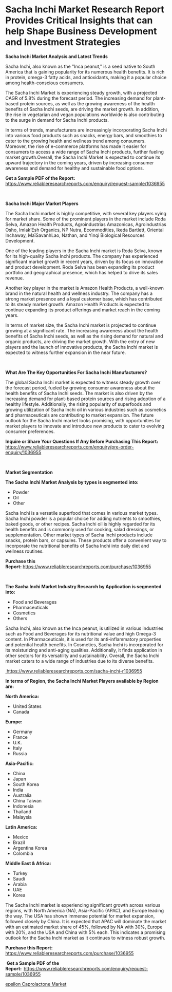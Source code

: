 <p><h1>Sacha Inchi Market Research Report Provides Critical Insights that can help Shape Business Development and Investment Strategies</h1></p><p><strong>Sacha Inchi Market Analysis and Latest Trends</strong></p>
<p><p>Sacha Inchi, also known as the "Inca peanut," is a seed native to South America that is gaining popularity for its numerous health benefits. It is rich in protein, omega-3 fatty acids, and antioxidants, making it a popular choice among health-conscious consumers.</p><p>The Sacha Inchi Market is experiencing steady growth, with a projected CAGR of 5.8% during the forecast period. The increasing demand for plant-based protein sources, as well as the growing awareness of the health benefits of Sacha Inchi seeds, are driving the market growth. In addition, the rise in vegetarian and vegan populations worldwide is also contributing to the surge in demand for Sacha Inchi products.</p><p>In terms of trends, manufacturers are increasingly incorporating Sacha Inchi into various food products such as snacks, energy bars, and smoothies to cater to the growing health and wellness trend among consumers. Moreover, the rise of e-commerce platforms has made it easier for consumers to access a wide range of Sacha Inchi products, further fueling market growth.Overall, the Sacha Inchi Market is expected to continue its upward trajectory in the coming years, driven by increasing consumer awareness and demand for healthy and sustainable food options.</p></p>
<p><strong>Get a Sample PDF of the Report:&nbsp;</strong> <a href="https://www.reliableresearchreports.com/enquiry/request-sample/1036955">https://www.reliableresearchreports.com/enquiry/request-sample/1036955</a></p>
<p>&nbsp;</p>
<p><strong>Sacha Inchi Major Market Players</strong></p>
<p><p>The Sacha Inchi market is highly competitive, with several key players vying for market share. Some of the prominent players in the market include Roda Selva, Amazon Health Products, Agroindustrias Amazonicas, Agroindustrias Osho, Imlak’Esh Organics, NP Nutra, Ecommodities, Ikeda Bartlett, Oriental Inchaway, MaïSavanhLao, Nathan, and Yinqi Biological Resources Development.</p><p>One of the leading players in the Sacha Inchi market is Roda Selva, known for its high-quality Sacha Inchi products. The company has experienced significant market growth in recent years, driven by its focus on innovation and product development. Roda Selva has been expanding its product portfolio and geographical presence, which has helped to drive its sales revenue.</p><p>Another key player in the market is Amazon Health Products, a well-known brand in the natural health and wellness industry. The company has a strong market presence and a loyal customer base, which has contributed to its steady market growth. Amazon Health Products is expected to continue expanding its product offerings and market reach in the coming years.</p><p>In terms of market size, the Sacha Inchi market is projected to continue growing at a significant rate. The increasing awareness about the health benefits of Sacha Inchi seeds, as well as the rising demand for natural and organic products, are driving the market growth. With the entry of new players and the launch of innovative products, the Sacha Inchi market is expected to witness further expansion in the near future.</p></p>
<p>&nbsp;</p>
<p><strong>What Are The Key Opportunities For Sacha Inchi Manufacturers?</strong></p>
<p><p>The global Sacha Inchi market is expected to witness steady growth over the forecast period, fueled by growing consumer awareness about the health benefits of Sacha Inchi seeds. The market is also driven by the increasing demand for plant-based protein sources and rising adoption of a healthy lifestyle. Additionally, the rising popularity of superfoods and growing utilization of Sacha Inchi oil in various industries such as cosmetics and pharmaceuticals are contributing to market expansion. The future outlook for the Sacha Inchi market looks promising, with opportunities for market players to innovate and introduce new products to cater to evolving consumer preferences.</p></p>
<p><strong>Inquire or Share Your Questions If Any Before Purchasing This Report:</strong> <a href="https://www.reliableresearchreports.com/enquiry/pre-order-enquiry/1036955">https://www.reliableresearchreports.com/enquiry/pre-order-enquiry/1036955</a></p>
<p>&nbsp;</p>
<p><strong>Market Segmentation</strong></p>
<p><strong>The Sacha Inchi Market Analysis by types is segmented into:</strong></p>
<p><ul><li>Powder</li><li>Oil</li><li>Other</li></ul></p>
<p><p>Sacha Inchi is a versatile superfood that comes in various market types. Sacha Inchi powder is a popular choice for adding nutrients to smoothies, baked goods, or other recipes. Sacha Inchi oil is highly regarded for its health benefits and is commonly used for cooking, salad dressings, or supplementation. Other market types of Sacha Inchi products include snacks, protein bars, or capsules. These products offer a convenient way to incorporate the nutritional benefits of Sacha Inchi into daily diet and wellness routines.</p></p>
<p><strong>Purchase this Report:&nbsp;</strong><a href="https://www.reliableresearchreports.com/purchase/1036955">https://www.reliableresearchreports.com/purchase/1036955</a></p>
<p>&nbsp;</p>
<p><strong>The Sacha Inchi Market Industry Research by Application is segmented into:</strong></p>
<p><ul><li>Food and Beverages</li><li>Pharmaceuticals</li><li>Cosmetics</li><li>Others</li></ul></p>
<p><p>Sacha Inchi, also known as the Inca peanut, is utilized in various industries such as Food and Beverages for its nutritional value and high Omega-3 content. In Pharmaceuticals, it is used for its anti-inflammatory properties and potential health benefits. In Cosmetics, Sacha Inchi is incorporated for its moisturizing and anti-aging qualities. Additionally, it finds application in other sectors for its versatility and sustainability. Overall, the Sacha Inchi market caters to a wide range of industries due to its diverse benefits.</p></p>
<p><a href="https://www.reliableresearchreports.com/sacha-inchi-r1036955">&nbsp;https://www.reliableresearchreports.com/sacha-inchi-r1036955</a></p>
<p><strong>In terms of Region, the Sacha Inchi Market Players available by Region are:</strong></p>
<p>
    <p> <strong> North America: </strong>
        <ul>
            <li>United States</li>
            <li>Canada</li>
        </ul>
        </p> 
    <p> <strong> Europe: </strong>
        <ul>
            <li>Germany</li>
            <li>France</li>
            <li>U.K.</li>
            <li>Italy</li>
            <li>Russia</li>
        </ul>
        </p> 
    <p> <strong> Asia-Pacific: </strong>
        <ul>
            <li>China</li>
            <li>Japan</li>
            <li>South Korea</li>
            <li>India</li>
            <li>Australia</li>
            <li>China Taiwan</li>
            <li>Indonesia</li>
            <li>Thailand</li>
            <li>Malaysia</li>
        </ul>
        </p> 
    <p> <strong> Latin America: </strong>
        <ul>
            <li>Mexico</li>
            <li>Brazil</li>
            <li>Argentina Korea</li>
            <li>Colombia</li>
        </ul>
        </p> 
    <p> <strong> Middle East & Africa: </strong>
        <ul>
            <li>Turkey</li>
            <li>Saudi</li>
            <li>Arabia</li>
            <li>UAE</li>
            <li>Korea</li>
        </ul>
    </p>
    </p>
<p><p>The Sacha Inchi market is experiencing significant growth across various regions, with North America (NA), Asia-Pacific (APAC), and Europe leading the way. The USA has shown immense potential for market expansion, followed closely by China. It is expected that APAC will dominate the market with an estimated market share of 45%, followed by NA with 30%, Europe with 20%, and the USA and China with 5% each. This indicates a promising outlook for the Sacha Inchi market as it continues to witness robust growth.</p></p>
<p><strong>Purchase this Report: </strong><a href="https://www.reliableresearchreports.com/purchase/1036955">https://www.reliableresearchreports.com/purchase/1036955</a></p>
<p>&nbsp;<strong>Get a Sample PDF of the Report:&nbsp;&nbsp;</strong><a href="https://www.reliableresearchreports.com/enquiry/request-sample/1036955">https://www.reliableresearchreports.com/enquiry/request-sample/1036955</a></p>
<p><strong></strong></p>
<p><p><a href="https://meowing-lemming-dd3.notion.site/epsilon-Caprolactone-Market-Size-Global-Industry-Overview-Market-Segmentation-and-Forecast-2024-t-b35b09ab1ffa4f27a1249e5f2f7904c9">epsilon Caprolactone Market</a></p></p>